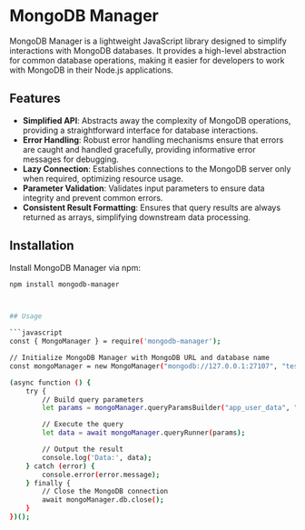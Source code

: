 # MongoDB Manager

MongoDB Manager is a lightweight JavaScript library designed to simplify interactions with MongoDB databases. It provides a high-level abstraction for common database operations, making it easier for developers to work with MongoDB in their Node.js applications.

## Features

- **Simplified API**: Abstracts away the complexity of MongoDB operations, providing a straightforward interface for database interactions.
- **Error Handling**: Robust error handling mechanisms ensure that errors are caught and handled gracefully, providing informative error messages for debugging.
- **Lazy Connection**: Establishes connections to the MongoDB server only when required, optimizing resource usage.
- **Parameter Validation**: Validates input parameters to ensure data integrity and prevent common errors.
- **Consistent Result Formatting**: Ensures that query results are always returned as arrays, simplifying downstream data processing.

## Installation

Install MongoDB Manager via npm:

```bash
npm install mongodb-manager



## Usage

```javascript
const { MongoManager } = require('mongodb-manager');

// Initialize MongoDB Manager with MongoDB URL and database name
const mongoManager = new MongoManager("mongodb://127.0.0.1:27107", "test");

(async function () {
    try {
        // Build query parameters
        let params = mongoManager.queryParamsBuilder("app_user_data", "find", { id: "1234" });

        // Execute the query
        let data = await mongoManager.queryRunner(params);

        // Output the result
        console.log('Data:', data);
    } catch (error) {
        console.error(error.message);
    } finally {
        // Close the MongoDB connection
        await mongoManager.db.close();
    }
})();
